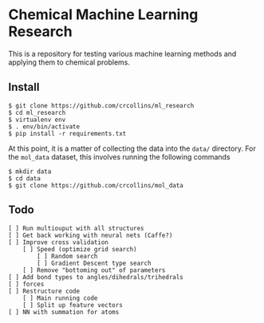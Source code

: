 Chemical Machine Learning Research
==================================

This is a repository for testing various machine learning methods and applying them to chemical problems.


Install
-------

    $ git clone https://github.com/crcollins/ml_research
    $ cd ml_research
    $ virtualenv env
    $ . env/bin/activate
    $ pip install -r requirements.txt

At this point, it is a matter of collecting the data into the `data/` directory. For the `mol_data` dataset, this involves running the following commands

    $ mkdir data
    $ cd data
    $ git clone https://github.com/crcollins/mol_data

Todo
----

    [ ] Run multiouput with all structures
    [ ] Get back working with neural nets (Caffe?)
    [ ] Improve cross validation
        [ ] Speed (optimize grid search)
            [ ] Random search
            [ ] Gradient Descent type search
        [ ] Remove "bottoming out" of parameters
    [ ] Add bond types to angles/dihedrals/trihedrals
    [ ] forces
    [ ] Restructure code
        [ ] Main running code
        [ ] Split up feature vectors
    [ ] NN with summation for atoms
